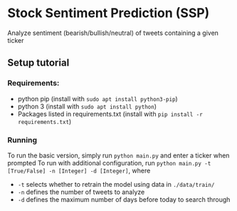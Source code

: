 # Stock Sentiment Prediction (SSP)

Analyze sentiment (bearish/bullish/neutral) of tweets containing a given ticker


## Setup tutorial

### Requirements:
- python pip (install with ```sudo apt install python3-pip```)
- python 3 (install with ```sudo apt install python```)
- Packages listed in requirements.txt (install with ```pip install -r requirements.txt```)

### Running
To run the basic version, simply run ```python main.py``` and enter a ticker when prompted
To run with additional configuration, run ```python main.py -t [True/False] -n [Integer] -d [Integer]```, where 
- ```-t``` selects whether to retrain the model using data in ```./data/train/```
- ```-n``` defines the number of tweets to analyze
- ```-d``` defines the maximum number of days before today to search through


